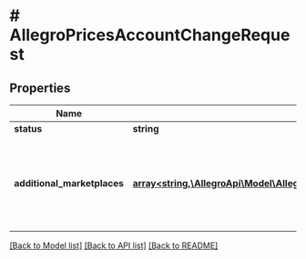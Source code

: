 # # AllegroPricesAccountChangeRequest

## Properties

Name | Type | Description | Notes
------------ | ------------- | ------------- | -------------
**status** | **string** |  | [optional]
**additional_marketplaces** | [**array<string,\AllegroApi\Model\AllegroPricesAccountChangeRequestAdditionalMarketplacesValue>**](AllegroPricesAccountChangeRequestAdditionalMarketplacesValue.md) | Consent statuses on marketplaces other than the base marketplace of the account. | [optional]

[[Back to Model list]](../../README.md#models) [[Back to API list]](../../README.md#endpoints) [[Back to README]](../../README.md)
